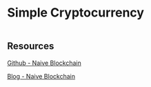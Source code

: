 # Simple Cryptocurrency


![]()

## Resources

[Github - Naive Blockchain](https://github.com/lhartikk/naivechain)

[Blog - Naive Blockchain](https://medium.com/@lhartikk/a-blockchain-in-200-lines-of-code-963cc1cc0e54)